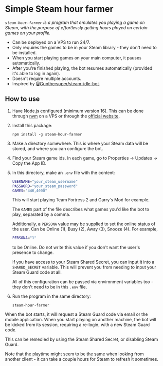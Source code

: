 # Simple Steam hour farmer

_`steam-hour-farmer` is a program that emulates you playing a game on Steam, with the purpose of effortlessly getting hours played on certain games on your profile._

-   Can be deployed on a VPS to run 24/7.
-   Only requires the games to be in your Steam library - they don't need to be installed.
-   When you start playing games on your main computer, it pauses automatically.
-   After you're finished playing, the bot resumes automatically (provided it's able to log in again).
-   Doesn't require multiple accounts.
-   Inspired by [@Gunthersuper/steam-idle-bot](https://github.com/Gunthersuper/steam-idle-bot).

## How to use

1. Have Node.js configured (minimum version 16). This can be done through [nvm](https://github.com/nvm-sh/nvm) on a VPS or through the [official website](https://nodejs.org/).
2. Install this package:
    ```
    npm install -g steam-hour-farmer
    ```
3. Make a directory somewhere. This is where your Steam data will be stored, and where you can configure the bot.
4. Find your Steam game ids. In each game, go to Properties -> Updates -> Copy the App ID.
5. In this directory, make an `.env` file with the content:

    ```sh
    USERNAME="your_steam_username"
    PASSWORD="your_steam_password"
    GAMES="440,4000"
    ```

    This will start playing Team Fortress 2 and Garry's Mod for example.

    The `GAMES` part of the file describes what games you'd like the bot to play, separated by a comma.

    Additionally, a `PERSONA` value may be supplied to set the online status of the user. Can be Online (1), Busy (2), Away (3), Snooze (4). For example,

    ```sh
    PERSONA="1"
    ```

    to be Online. Do not write this value if you don't want the user's presence to change.

    If you have access to your Steam Shared Secret, you can input it into a `SHARED_SECRET` variable. This will prevent you from needing to input your Steam Guard code at all.

    All of this configuration can be passed via environment variables too - they don't need to be in this `.env` file.

6. Run the program in the same directory:

    ```
    steam-hour-farmer
    ```

When the bot starts, it will request a Steam Guard code via email or the mobile application. When you start playing on another machine, the bot will be kicked from its session, requiring a re-login, with a new Steam Guard code.

This can be remedied by using the Steam Shared Secret, or disabling Steam Guard.

Note that the playtime might seem to be the same when looking from another client - it can take a couple hours for Steam to refresh it sometimes.
